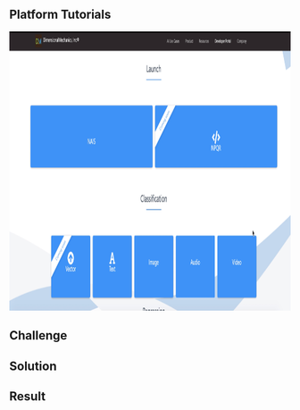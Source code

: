 ## Platform Tutorials ##
[<img src="https://github.com/ddavis-100/UX_Portfolio/blob/master/images/DevTutorialsImg.png" width="750" height="500">](https://github.com/ddavis-100/UX_Portfolio/blob/master/images/DevTutorials.mov "Platform Tutorial")

## Challenge

## Solution



## Result
